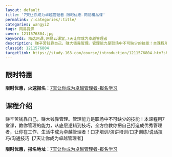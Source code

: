 ```yaml
---
layout: default
title: '7天让你成为卓越管理者-限时优惠-网易精品课'
permalink: /:categories/:title/
categories: wangyi2
tags: 网易提供
cover: 1211576804.jpg
keywords: 精选网课,网易云课堂,7天让你成为卓越管理者
description: 赚辛苦钱靠自己，赚大钱靠管理。管理能力是职场中不可缺少的技能！本课程用7堂课，教你管理的能力，从底层逻辑到技巧，全方位教
classid: 1211576804
targetlink: https://study.163.com/course/introduction/1211576804.htm?share=1&shareId=1025206652&utm_campaign=share&utm_medium=iphoneShare&utm_source=&utm_u=1025206652
---
```


## 限时特惠

**限时优惠，火速报名**：[7天让你成为卓越管理者-报名学习](https://study.163.com/course/introduction/1211576804.htm?share=1&shareId=1025206652&utm_campaign=share&utm_medium=iphoneShare&utm_source=&utm_u=1025206652)

## 课程介绍

赚辛苦钱靠自己，赚大钱靠管理。管理能力是职场中不可缺少的技能！本课程用7堂课，教你管理的能力，从底层逻辑到技巧，全方位教你把自己打造成优秀管理者，让你在工作、生活中成为卓越管理者！口才培训/演讲培训/口才训练/说话技巧/沟通技巧【7天让你成为卓越管理者】

**限时优惠，报名地址**：[7天让你成为卓越管理者-报名学习](https://study.163.com/course/introduction/1211576804.htm?share=1&shareId=1025206652&utm_campaign=share&utm_medium=iphoneShare&utm_source=&utm_u=1025206652)

